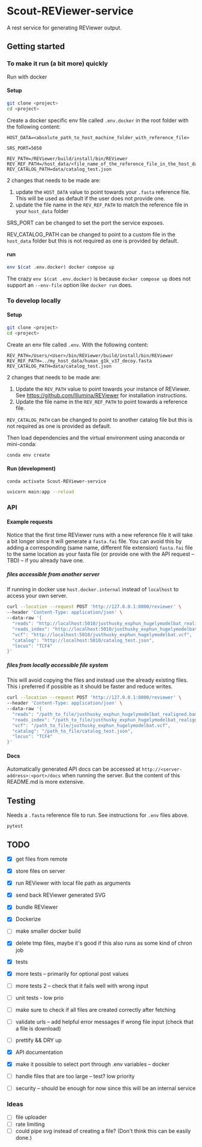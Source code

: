 # Scout-REViewer-service

A rest service for generating REViewer output.

## Getting started

### To make it run (a bit more) quickly

Run with docker

#### Setup

``` bash
git clone <project>
cd <project>
```

Create a docker specific env file called `.env.docker` in the root folder with
the following content:

```
HOST_DATA=<absolute_path_to_host_machine_folder_with_reference_file>

SRS_PORT=5050

REV_PATH=/REViewer/build/install/bin/REViewer
REV_REF_PATH=/host_data/<file_name_of_the_reference_file_in_the_host_data_folder>.fasta
REV_CATALOG_PATH=data/catalog_test.json
```

2 changes that needs to be made are:

1. update the `HOST_DATA` value to point towards your `.fasta` reference file.
   This will be used as default if the user does not provide one.
2. update the file name in the `REV_REF_PATH` to match the reference file in
   your `host_data` folder

SRS_PORT can be changed to set the port the service exposes.

REV_CATALOG_PATH can be changed to point to a custom file in the `host_data`
folder but this is not required as one is provided by default.

#### run

``` bash
env $(cat .env.docker) docker compose up
```

The crazy `env $(cat .env.docker)` is because `docker compose up` does not support
an `--env-file` option like `docker run` does.

### To develop locally

#### Setup

``` bash
git clone <project>
cd <project>
```

Create an env file called `.env`. With the following
content:

```
REV_PATH=/Users/<User>/bin/REViewer/build/install/bin/REViewer
REV_REF_PATH=../my_host_data/human_g1k_v37_decoy.fasta
REV_CATALOG_PATH=data/catalog_test.json
```

2 changes that needs to be made are:

1. Update the `REV_PATH` value to point towards your instance of REViewer. See
   https://github.com/Illumina/REViewer for installation instructions.
2. Update the file name in the `REV_REF_PATH` to point towards a reference
   file.

`REV_CATALOG_PATH` can be changed to point to another catalog file but this is
not required as one is provided as default.

Then load dependencies and the virtual environment using anaconda or mini-conda:

``` bash
conda env create
```

#### Run (development)

``` bash
conda activate Scout-REViewer-service
```

``` bash
uvicorn main:app --reload
```

### API

#### Example requests

Notice that the first time REViewer runs with a new reference file it will take
a bit longer since it will generate a `fasta.fai` file. You can avoid this by
adding a corresponding (same name, different file extension) `fasta.fai` file
to the same location as your fasta file (or provide one with the API request –
TBD) – if you already have one.

##### files accessible from another server

If running in docker use `host.docker.internal` instead of `localhost` to
access your own server.

``` bash
curl --location --request POST 'http://127.0.0.1:8000/reviewer' \
--header 'Content-Type: application/json' \
--data-raw '{
  "reads": "http://localhost:5010/justhusky_exphun_hugelymodelbat_realigned.bam",
  "reads_index": "http://localhost:5010/justhusky_exphun_hugelymodelbat_realigned.bam.bai",
  "vcf": "http://localhost:5010/justhusky_exphun_hugelymodelbat.vcf",
  "catalog": "http://localhost:5010/catalog_test.json",
  "locus": "TCF4"
}'
```

##### files from locally accessible file system

This will avoid copying the files and instead use the already existing files.
This i preferred if possible as it should be faster and reduce writes.

``` bash
curl --location --request POST 'http://127.0.0.1:8000/reviewer' \
--header 'Content-Type: application/json' \
--data-raw '{
  "reads": "/path_to_file/justhusky_exphun_hugelymodelbat_realigned.bam",
  "reads_index": "/path_to_file/justhusky_exphun_hugelymodelbat_realigned.bam.bai",
  "vcf": "/path_to_file/justhusky_exphun_hugelymodelbat.vcf",
  "catalog": "/path_to_file/catalog_test.json",
  "locus": "TCF4"
}'
```

#### Docs

Automatically generated API docs can be accessed at
`http://<server-address>:<port>/docs` when running the server. But the content
of this README.md is more extensive.

## Testing

Needs a `.fasta` reference file to run. See instructions for `.env` files above.

```
pytest
```

## TODO

- [x] get files from remote
- [x] store files on server
- [x] run REViewer with local file path as arguments
- [x] send back REViewer generated SVG
- [x] bundle REViewer
- [x] Dockerize
- [ ] make smaller docker build
- [x] delete tmp files, maybe it's good if this also runs as some kind of chron job
- [x] tests
- [x] more tests – primarily for optional post values
- [ ] more tests 2 – check that it fails well with wrong input
- [ ] unit tests - low prio
- [ ] make sure to check if all files are created correctly after fetching
- [ ] validate urls – add helpful error messages if wrong file input (check that a file is download)
- [ ] prettify && DRY up

- [x] API documentation
- [x] make it possible to select port through .env variables – docker

- [ ] handle files that are too large – test? low priority
- [ ] security – should be enough for now since this will be an internal service

### Ideas

- [ ] file uploader
- [ ] rate limiting
- [ ] could pipe svg instead of creating a file? (Don't think this can be easily done.)
